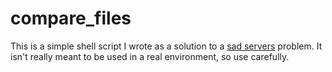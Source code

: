 # compare_files

This is a simple shell script I wrote as a solution to a [sad servers](https://www.sadservers.com) problem. It isn't really meant to be used in a real environment, so use carefully. 

